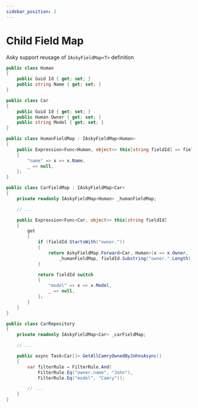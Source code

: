 ```yaml
---
sidebar_position: 2
---
```


# Child Field Map

Asky support reusage of `IAskyFieldMap<T>` definition

```csharp title="Human.cs"
public class Human
{
    public Guid Id { get; set; }
    public string Name { get; set; }
}
```

```csharp title="Car.cs"
public class Car
{
    public Guid Id { get; set; }
    public Human Owner { get; set; }
    public string Model { get; set; }
}
```

```csharp title="HumanFieldMap.cs
public class HumanFieldMap : IAskyFieldMap<Human>
{
    public Expression<Func<Human, object>> this[string fieldId] => fieldId switch
    {
        "name" => x => x.Name,
        _ => null,
    };
}
```


```csharp title="CarFieldMap.cs"
public class CarFieldMap : IAskyFieldMap<Car>
{
    private readonly IAskyFieldMap<Human> _humanFieldMap;

    // ...

    public Expression<Func<Car, object>> this[string fieldId]
    {
        get
        {
            if (fieldId.StartsWith("owner."))
            {
                return AskyFieldMap.Forward<Car, Human>(x => x.Owner,
                    _humanFieldMap, fieldId.Substring("owner.".Length));
            }

            return fieldId switch
            {
                "model" => x => x.Model,
                _ => null,
            };
        }
    }
}
```

```csharp title="CarRepository.cs"
public class CarRepository
{
    private readonly IAskyFieldMap<Car> _carFieldMap;

    // ...

    public async Task<Car[]> GetAllCamryOwnedByJohnsAsync()
    {
        var filterRule = FilterRule.And(
            FilterRule.Eq("owner.name", "John"),
            FilterRule.Eq("model", "Camry"));

        // ...
    }
}
```
